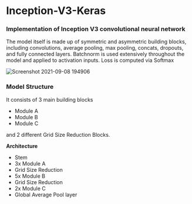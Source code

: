 # Inception-V3-Keras


### Implementation of Inception V3 convolutional neural network

The model itself is made up of symmetric and asymmetric building blocks, including convolutions, average pooling, max pooling, concats, dropouts, and fully connected layers. Batchnorm is used extensively throughout the model and applied to activation inputs. Loss is computed via Softmax

![Screenshot 2021-09-08 194906](https://user-images.githubusercontent.com/62859032/132559230-c0950d92-1bcd-4012-97bf-f9c0782758d3.png)

### Model Structure 

It consists of 3 main building blocks
  - Module A
  - Module B 
  - Module C
  
 and 2 different Grid Size Reduction Blocks.
 
 **Architecture**
  - Stem
  - 3x Module A
  - Grid Size Reduction
  - 5x Module B
  - Grid Size Reduction
  - 2x Module C
  - Global Average Pool layer
